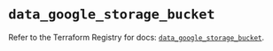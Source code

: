 # `data_google_storage_bucket`

Refer to the Terraform Registry for docs: [`data_google_storage_bucket`](https://registry.terraform.io/providers/hashicorp/google/6.35.0/docs/data-sources/storage_bucket).
